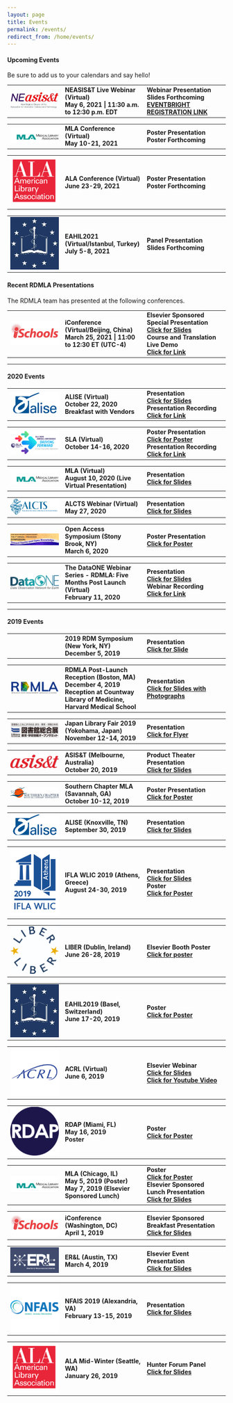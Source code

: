 ```yaml
---
layout: page
title: Events
permalink: /events/
redirect_from: /home/events/
---
```


#### Upcoming Events

Be sure to add us to your calendars and say hello!
<br>

<table>
  <tr><td rowspan="1" width="20%"><img src="/images/icons_logos/conference_logos/NEASIST.jpeg" alt="NEASIST Logo"></td>
    <td rowspan="1" width="30%"><div><b>NEASIS&T Live Webinar (Virtual)<br> May 6, 2021 | 11:30 a.m. to 12:30 p.m. EDT</b></div></td>
    <td rowspan="1" width="30%"><div><b>Webinar Presentation<br> Slides Forthcoming<br> <a href="https://www.eventbrite.com/e/establishing-a-global-community-of-practice-in-research-data-management-registration-151471163327" target="_blank">EVENTBRIGHT REGISTRATION LINK</a></b></div></td></tr>
</table>

<table>
  <tr><td rowspan="1" width="20%"><img src="/images/icons_logos/conference_logos/mla.png" alt="MLA Logo"></td>
    <td rowspan="1" width="30%"><div><b>MLA Conference (Virtual)<br> May 10-21, 2021</b></div></td>
    <td rowspan="1" width="30%"><div><b>Poster Presentation<br>Poster Forthcoming</b></div></td></tr>
</table>

<table>
  <tr><td rowspan="1" width="20%"><img src="/images/icons_logos/conference_logos/ala.jpg" alt="ALA Logo"></td>
    <td rowspan="1" width="30%"><div><b>ALA Conference (Virtual)<br> June 23-29, 2021</b></div></td>
    <td rowspan="1" width="30%"><div><b>Poster Presentation<br>Poster Forthcoming</b></div></td></tr>
</table>

<table>
  <tr><td rowspan="1" width="20%"><img src="/images/icons_logos/conference_logos/EAHIL.jpg" alt="EAHIL Logo"></td>
    <td rowspan="1" width="30%"><div><b>EAHIL2021 (Virtual/Istanbul, Turkey)<br> July 5-8, 2021</b></div></td>
    <td rowspan="1" width="30%"><div><b>Panel Presentation<br>Slides Forthcoming</b></div></td></tr>
</table>

#### Recent RDMLA Presentations

The RDMLA team has presented at the following conferences.
<br>

<table>
  <tr><td rowspan="1" width="20%"><img src="/images/icons_logos/conference_logos/ischools.jpg" alt="iconference Logo"></td>
     <td rowspan="1" width="30%"><div><b>iConference (Virtual/Beijing, China)<br> March 25, 2021 | 11:00 to 12:30 ET (UTC-4)</b></div></td>
    <td rowspan="1" width="30%"><div><b>Elsevier Sponsored Special Presentation<br><a href="https://github.com/RDMLA/rdmla.github.io/blob/master/images/presentations/2021/iConference%202021%20Presentation%20-%20FINAL.pdf" target="_blank">Click for Slides</a><br>Course and Translation Live Demo<br><a href="https://vimeo.com/529405913" target="_blank">Click for Link</a></b></div></td></tr>
</table>

___

#### 2020 Events

<table>
  <tr><td rowspan="1" width="20%"><img src="/images/icons_logos/conference_logos/alise.png" alt="ALISE Logo"></td>
    <td rowspan="1" width="30%"><div><b>ALISE (Virtual)<br> October 22, 2020<br> Breakfast with Vendors</b></div></td>
    <td rowspan="1" width="30%"><div><b>Presentation <br><a href="https://github.com/RDMLA/rdmla.github.io/blob/master/images/presentations/2020/2020ALISE_%20presentation.pdf" target="_blank">Click for Slides</a> <br>Presentation Recording <br><a href="https://vimeo.com/472675605" target="_blank">Click for Link</a></b></div></td>
  </tr>
</table>
<table>
  <tr><td rowspan="1" width="20%"><img src="/images/icons_logos/conference_logos/SLA2020Virtual_ConferenceLogo.png" alt="SLA2020 Logo"></td>
    <td rowspan="1" width="30%"><div><b>SLA (Virtual)<br> October 14-16, 2020</b></div></td>
    <td rowspan="1" width="30%"><div><b>Poster Presentation <br><a href="https://github.com/RDMLA/rdmla.github.io/blob/master/images/presentations/2020/RDMLA_SLA2020_Poster.pdf" target="_blank">Click for Poster</a> <br>Presentation Recording <br><a href="https://vimeo.com/462889073" target="_blank">Click for Link</a></b></div></td>
  </tr>
</table>

<table>
  <tr><td rowspan="1" width="20%"><img src="/images/icons_logos/conference_logos/mla.png" alt="MLA Logo"></td>
    <td rowspan="1" width="30%"><div><b>MLA (Virtual)<br> August 10, 2020 (Live Virtual Presentation)</b></div></td>
    <td rowspan="1" width="30%"><div><b>Presentation<br><a href="https://github.com/RDMLA/rdmla.github.io/blob/master/images/presentations/2020/2020MLA_Elsevier presentation_MartinTang_Final.pdf" target="_blank">Click for Slides</a></b></div></td></tr>
</table>

<table>
  <tr><td rowspan="1" width="20%"><img src="/images/icons_logos/conference_logos/alcts_logo.png" alt="ALA ALCTS Logo"></td>
    <td rowspan="1" width="30%"><div><b>ALCTS Webinar (Virtual) <br> May 27, 2020</b></div></td>
    <td rowspan="1" width="30%"><div><b> Presentation <br><a href="https://github.com/RDMLA/rdmla.github.io/blob/master/images/presentations/2020/RDMLA%20Poster_2020%20Open%20Access%20Symposium.pdf" target="_blank">Click for Slides</a></b></div></td></tr>
</table>

<table>
  <tr><td rowspan="1" width="20%"><img src="/images/icons_logos/conference_logos/SBU_OAS_2020.png" alt="SBU Open Access Symposium"></td>
    <td rowspan="1" width="30%"><div><b>Open Access Symposium (Stony Brook, NY) <br> March 6, 2020</b></div></td>
    <td rowspan="1" width="30%"><div><b>Poster Presentation <br><a href="https://github.com/RDMLA/rdmla.github.io/blob/master/images/presentations/2020/RDMLA%20Poster_2020%20Open%20Access%20Symposium.pdf" target="_blank">Click for Poster</a></b></div></td></tr>
</table>

<table>
  <tr><td rowspan="1" width="20%"><img src="/images/icons_logos/conference_logos/dataone.png" alt="DataOne"></td>
    <td rowspan="1" width="30%"><div><b>The DataONE Webinar Series - RDMLA: Five Months Post Launch (Virtual)<br> February 11, 2020</b></div></td>
    <td rowspan="1" width="30%"><div><b>Presentation <br><a href="https://github.com/RDMLA/rdmla.github.io/blob/master/images/presentations/2020/RDMLA_DataONEWebinar_02112020.pdf" target="_blank">Click for Slides</a> <br> Webinar Recording <br><a href="https://www.dataone.org/webinars/rdmla-five-months-post-launch" target="_blank">Click for Link</a></b></div></td></tr>
</table>

___

#### 2019 Events

<table>
  <tr><td rowspan="1" width="20%"></td>
    <td rowspan="1" width="30%"><div><b>2019 RDM Symposium (New York, NY)<br> December 5, 2019</b></div></td>
    <td rowspan="1" width="30%"><div><b>Presentation <br><a href="https://github.com/RDMLA/rdmla.github.io/blob/master/images/presentations/2019/RDMLA_NY%2012_5_finalupdated.pdf" target="_blank">Click for Slide</a></b></div></td></tr>
</table>

<table>
  <tr><td rowspan="1" width="20%"><img src="/images/icons_logos/rdmla_logo/RDMLALogo_Blue_450px.png" alt="RDMLA Logo"></td>
    <td rowspan="1" width="30%"><div><b>RDMLA Post-Launch Reception (Boston, MA)<br> December 4, 2019<br>Reception at Countway Library of Medicine, Harvard Medical School</b></div></td>
    <td rowspan="1" width="30%"><div><b>Presentation <br><a href="https://github.com/RDMLA/rdmla.github.io/blob/master/images/presentations/2019/12_4%20Reception%20Slideshow.pdf" target="_blank">Click for Slides with Photographs</a></b></div></td></tr>
</table>

<table>
  <tr><td rowspan="1" width="20%"><img src="/images/icons_logos/conference_logos/Japan.jpg" alt="Japan Library Fair"></td>
    <td rowspan="1" width="30%"><div><b>Japan Library Fair 2019 (Yokohama, Japan)<br> November 12-14, 2019</b></div></td>
    <td rowspan="1" width="30%"><div><b>Presentation <br><a href="https://github.com/RDMLA/rdmla.github.io/blob/master/images/presentations/2019/RDMLAJapan.pdf" target="_blank">Click for Flyer</a></b></div></td></tr>
</table>

<table>
  <tr><td rowspan="1" width="20%"><img src="/images/icons_logos/conference_logos/asist.jpg" alt="ASIS&TLogo"></td>
    <td rowspan="1" width="30%"><div><b>ASIS&T (Melbourne, Australia)<br> October 20, 2019</b></div></td>
    <td rowspan="1" width="30%"><div><b>Product Theater Presentation <br><a href="https://github.com/RDMLA/rdmla.github.io/blob/master/images/presentations/2019/RDMLA_ASIST2019.pdf" target="_blank">Click for Slides</a></b></div></td>
  </tr>
</table>

<table>
  <tr><td rowspan="1" width="20%"><img src="/images/icons_logos/conference_logos/mlasc.jpg" alt="SCMLA Logo"></td>
    <td rowspan="1" width="30%"><div><b>Southern Chapter MLA (Savannah, GA)<br> October 10-12, 2019</b></div></td>
    <td rowspan="1" width="30%"><div><b>Poster Presentation <br><a href="https://github.com/RDMLA/rdmla.github.io/blob/master/images/presentations/2019/MLA%20Southern%20chapter_Final.pdf" target="_blank">Click for Poster</a></b></div></td>
  </tr>
</table>


<table>
  <tr><td rowspan="1" width="20%"><img src="/images/icons_logos/conference_logos/alise.png" alt="ALISE Logo"></td>
    <td rowspan="1" width="30%"><div><b>ALISE (Knoxville, TN)<br> September 30, 2019</b></div></td>
    <td rowspan="1" width="30%"><div><b>Presentation <br><a href="https://github.com/RDMLA/rdmla.github.io/blob/master/images/presentations/2019/ALISE2019.pdf" target="_blank">Click for Slides</a></b></div></td>
  </tr>
</table>

<table>
  <tr><td rowspan="1" width="20%"><img src="/images/icons_logos/conference_logos/IFLA.png" alt="IFLA Logo"></td>
    <td rowspan="1" width="30%"><div><b>IFLA WLIC 2019 (Athens, Greece)<br> August 24-30, 2019</b></div></td>
    <td rowspan="1" width="30%"><div><b>Presentation <br><a href="https://github.com/RDMLA/rdmla.github.io/blob/master/images/presentations/2019/IFLA2019.pdf" target="_blank">Click for Slides</a><br>Poster<br><a href="https://github.com/RDMLA/rdmla.github.io/blob/master/images/presentations/2019/IFLAPoster.pdf" target="_blank">Click for Poster</a></b></div></td></tr>
</table>

<table>
  <tr><td rowspan="1" width="20%"><img src="/images/icons_logos/conference_logos/liber.png" alt="LIBER Logo"></td>
    <td rowspan="1" width="30%"><div><b>LIBER (Dublin, Ireland)<br> June 26-28, 2019</b></div></td>
    <td rowspan="1" width="30%"><div><b>Elsevier Booth Poster<br><a href="https://github.com/RDMLA/rdmla.github.io/blob/master/images/presentations/2019/rdap2019.pdf" target="_blank">Click for poster</a></b></div></td></tr>
</table>

<table>
  <tr><td rowspan="1" width="20%"><img src="/images/icons_logos/conference_logos/EAHIL.jpg" alt="EAHIL Logo"></td>
    <td rowspan="1" width="30%"><div><b>EAHIL2019 (Basel, Switzerland)<br> June 17-20, 2019</b></div></td>
    <td rowspan="1" width="30%"><div><b>Poster<br><a href="https://github.com/RDMLA/rdmla.github.io/blob/master/images/presentations/2019/EAHIL.pdf" target="_blank">Click for Poster</a></b></div></td></tr>
</table>

<table>
  <tr><td rowspan="1" width="20%"><img src="/images/icons_logos/conference_logos/acrl.jpg" alt="ACRL Logo"></td>
    <td rowspan="1" width="30%"><div><b>ACRL (Virtual)<br> June 6, 2019</b></div></td>
    <td rowspan="1" width="30%"><div><b>Elsevier Webinar<br><a href="https://github.com/RDMLA/rdmla.github.io/blob/master/images/presentations/2019/acrl2019.pdf" target="_blank">Click for Slides</a><br><a href="https://youtu.be/ApRFHQ6WibQ " target="_blank">Click for Youtube Video</a></b></div></td></tr>
</table>

<table>
  <tr><td rowspan="1" width="20%"><img src="/images/icons_logos/conference_logos/rdap.png" alt="RDAP Logo"></td>
    <td rowspan="1" width="30%"><div><b>RDAP (Miami, FL)<br> May 16, 2019<br>Poster</b></div></td>
  <td rowspan="1" width="30%"><div><b>Poster<br><a href="https://github.com/RDMLA/rdmla.github.io/blob/master/images/presentations/2019/rdap2019.pdf" target="_blank">Click for Poster</a></b></div></td></tr>
</table>

<table>
  <tr><td rowspan="1" width="20%"><img src="/images/icons_logos/conference_logos/mla.png" alt="MLA Logo"></td>
    <td rowspan="1" width="30%"><div><b>MLA (Chicago, IL)<br> May 5, 2019 (Poster)<br> May 7, 2019 (Elsevier Sponsored Lunch)</b></div></td>
    <td rowspan="1" width="30%"><div><b>Poster<br><a href="https://github.com/RDMLA/rdmla.github.io/blob/master/images/presentations/2019/mla2019.pdf" target="_blank">Click for Poster</a><br>Elsevier Sponsored Lunch Presentation<br><a href="https://github.com/RDMLA/rdmla.github.io/blob/master/images/presentations/2019/mlaslides2019.pdf" target="_blank">Click for Slides</a></b></div></td></tr>
</table>

<table>
  <tr><td rowspan="1" width="20%"><img src="/images/icons_logos/conference_logos/ischools.jpg" alt="iconference Logo"></td>
     <td rowspan="1" width="30%"><div><b>iConference (Washington, DC)<br> April 1, 2019</b></div></td>
    <td rowspan="1" width="30%"><div><b>Elsevier Sponsored Breakfast Presentation<br><a href="https://github.com/RDMLA/rdmla.github.io/blob/master/images/presentations/2019/iconference2019.pdf" target="_blank">Click for Slides</a></b></div></td></tr>
</table>

<table>
  <tr><td rowspan="1" width="20%"><img src="/images/icons_logos/conference_logos/ERL.png" alt="ER&L Logo"></td>
    <td rowspan="1" width="30%"><div><b>ER&L (Austin, TX)<br> March 4, 2019</b></div></td>
     <td rowspan="1" width="30%"><div><b>Elsevier Event Presentation<br><a href="https://github.com/RDMLA/rdmla.github.io/blob/master/images/presentations/2019/erl2019.pdf" target="_blank" >Click for Slides</a></b></div></td></tr>
</table>

<table>
  <tr><td rowspan="1" width="20%"><img src="/images/icons_logos/conference_logos/NFAIS.png" alt="NFAIS Logo"></td>
    <td rowspan="1" width="30%"><div><b>NFAIS 2019 (Alexandria, VA)<br> February 13-15, 2019</b></div></td>
    <td rowspan="1" width="30%"><div><b>Presentation<br><a href="https://github.com/RDMLA/rdmla.github.io/blob/master/images/presentations/2019/NFAIS2019.pdf" target="_blank">Click for Slides</a></b></div></td></tr>
</table>


<table>
  <tr><td rowspan="1" width="20%"><img src="/images/icons_logos/conference_logos/ala.jpg" alt="ALA Logo"></td>
    <td rowspan="1" width="30%"><div><b>ALA Mid-Winter (Seattle, WA)<br> January 26, 2019</b></div></td>
    <td rowspan="1" width="30%"><div><b>Hunter Forum Panel <br><a href="https://github.com/RDMLA/rdmla.github.io/blob/master/images/presentations/2019/ala2019.pdf" target="_blank">Click for Slides</a></b></div></td></tr>
</table>
